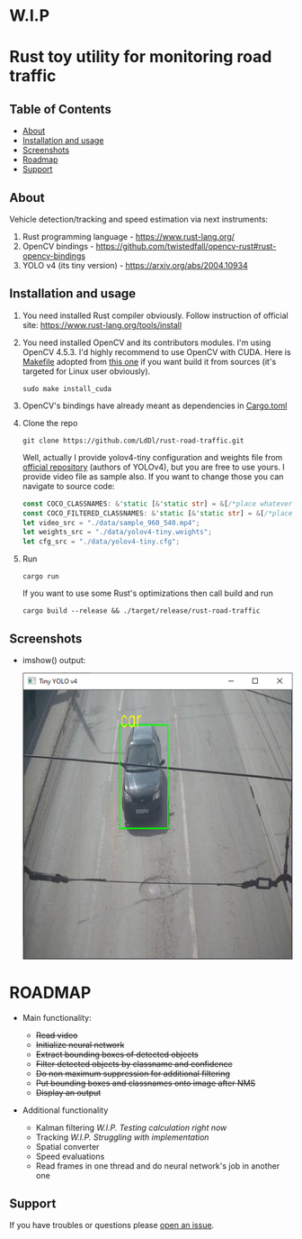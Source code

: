 # W.I.P
# Rust toy utility for monitoring road traffic

## Table of Contents
- [About](#about)
- [Installation and usage](#installation-and-usage)
- [Screenshots](#screenshots)
- [Roadmap](#roadmap)
- [Support](#support)

## About

Vehicle detection/tracking and speed estimation via next instruments:
1. Rust programming language - https://www.rust-lang.org/
2. OpenCV bindings - https://github.com/twistedfall/opencv-rust#rust-opencv-bindings
3. YOLO v4 (its tiny version) - https://arxiv.org/abs/2004.10934

## Installation and usage
1. You need installed Rust compiler obviously. Follow instruction of official site: https://www.rust-lang.org/tools/install
2. You need installed OpenCV and its contributors modules. I'm using OpenCV 4.5.3. I'd highly recommend to use OpenCV with CUDA. Here is [Makefile](Makefile) adopted from [this one](https://github.com/hybridgroup/gocv/blob/release/Makefile) if you want build it from sources (it's targeted for Linux user obviously).
    ```shell
    sudo make install_cuda
    ```

3. OpenCV's bindings have already meant as dependencies in [Cargo.toml](Cargo.toml)
4. Clone the repo
    ```shell
    git clone https://github.com/LdDl/rust-road-traffic.git
    ```
    Well, actually I provide yolov4-tiny configuration and weights file from [official repository](https://github.com/AlexeyAB/darknet) (authors of YOLOv4), but you are free to use yours.
    I provide video file as sample also.
    If you want to change those you can navigate to source code:
    ```rust
    const COCO_CLASSNAMES: &'static [&'static str] = &[/*place whatever classnames your network can handle*/]
    const COCO_FILTERED_CLASSNAMES: &'static [&'static str] = &[/*place whatever classnames you want to filter*/]
    let video_src = "./data/sample_960_540.mp4";
    let weights_src = "./data/yolov4-tiny.weights";
    let cfg_src = "./data/yolov4-tiny.cfg";
    ```
5. Run
    ```shell
    cargo run
    ```
    If you want to use some Rust's optimizations then call build and run
    ```shell
    cargo build --release && ./target/release/rust-road-traffic
    ```

## Screenshots
* imshow() output:

    <img src="data/tiny-yolov4-example-output-1.jpeg" width="480">

# ROADMAP
* Main functionality:
    * ~~Read video~~
    * ~~Initialize neural network~~
    * ~~Extract bounding boxes of detected objects~~
    * ~~Filter detected objects by classname and confidence~~
    * ~~Do non maximum suppression for additional filtering~~
    * ~~Put bounding boxes and classnames onto image after NMS~~
    * ~~Display an output~~

* Additional functionality
    * Kalman filtering *W.I.P. Testing calculation right now* 
    * Tracking *W.I.P. Struggling with implementation*
    * Spatial converter
    * Speed evaluations
    * Read frames in one thread and do neural network's job in another one

## Support
If you have troubles or questions please [open an issue](https://github.com/LdDl/rust-road-traffic/issues/new).